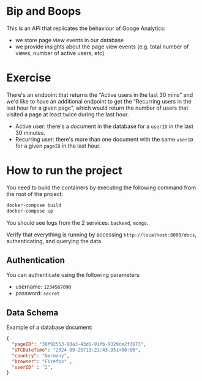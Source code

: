 # Bip and Boops

This is an API that replicates the behaviour of Googe Analytics:

* we store page view events in our database
* we provide insights about the page view events (e.g. total number of views, number of active users, etc)

# Exercise

There's an endpoint that returns the “Active users in the last 30 mins”
and we'd like to have an additional endpoint to get the “Recurring users in
the last hour for a given page”, which would return the number of users that
visited a page at least twice during the last hour.

* Active user: there's a document in the database for a `userID` in the last 30 minutes.
* Recurring user: there's more than one document with the same `userID` for a given `pageID` in the last hour.

# How to run the project

You need to build the containers by executing the following command from the root of the project:

```bash
docker-compose build
docker-compose up
```

You should see logs from the 2 services: `backend`, `mongo`.

Verify that everything is running by accessing `http://localhost:8000/docs`,
authenticating, and querying the data.

## Authentication

You can authenticate using the following parameters:

* username: `1234567890`
* password: `secret`

## Data Schema

Example of a database document:

```json
{
  "pageID": "38f92553-00a3-43d1-91fb-9329ce2f3673",
  "UTCDateTime": "2024-09-25T13:21:43.951+00:00",
  "country": "Germany",
  "browser": "Firefox" ,
  "userID" : "2",
}
```
